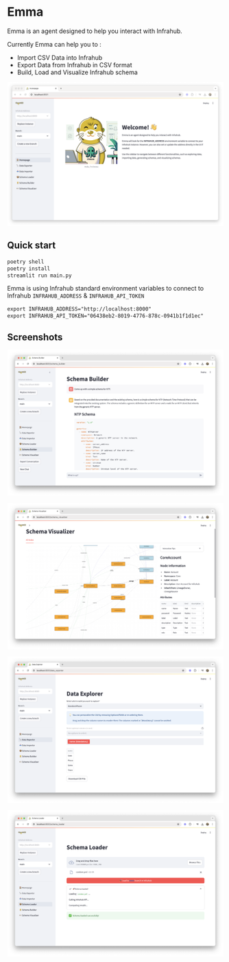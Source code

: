 # Emma

Emma is an agent designed to help you interact with Infrahub.

Currently Emma can help you to :

- Import CSV Data into Infrahub
- Export Data from Infrahub in CSV format
- Build, Load and Visualize Infrahub schema

![Home page](static/home_page.png)

## Quick start

```console
poetry shell
poetry install
streamlit run main.py
```

Emma is using Infrahub standard environment variables to connect to Infrahub `INFRAHUB_ADDRESS` & `INFRAHUB_API_TOKEN`

```console
export INFRAHUB_ADDRESS="http://localhost:8000"
export INFRAHUB_API_TOKEN="06438eb2-8019-4776-878c-0941b1f1d1ec"
```

## Screenshots

![Schema builder](static/schema_builder.png)

![Schema visualizer](static/schema_visualizer.png)

![Data exporter](static/data_exporter.png)

![Schema loader](static/schema_loader.png)
